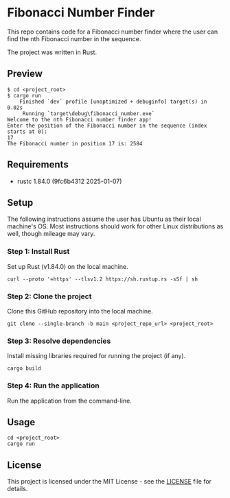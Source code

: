 # Fibonacci Number Finder

This repo contains code for a Fibonacci number finder where the user can find the nth Fibonacci number in the sequence.

The project was written in Rust.

## Preview

    $ cd <project_root> 
    $ cargo run
        Finished `dev` profile [unoptimized + debuginfo] target(s) in 0.02s
         Running `target\debug\fibonacci_number.exe`
    Welcome to the nth Fibonacci number finder app!
    Enter the position of the Fibonacci number in the sequence (index starts at 0):
    17
    The Fibonacci number in position 17 is: 2584

## Requirements

- rustc 1.84.0 (9fc6b4312 2025-01-07)

## Setup
The following instructions assume the user has Ubuntu as their local machine's OS. Most instructions should work for other Linux distributions as well, though mileage may vary.

### Step 1: Install Rust
Set up Rust (v1.84.0) on the local machine.

    curl --proto '=https' --tlsv1.2 https://sh.rustup.rs -sSf | sh
    
### Step 2: Clone the project
Clone this GitHub repository into the local machine.
    
    git clone --single-branch -b main <project_repo_url> <project_root> 
    
### Step 3: Resolve dependencies 
Install missing libraries required for running the project (if any).
    
    cargo build
    
### Step 4: Run the application
Run the application from the command-line.

## Usage
    
    cd <project_root>
    cargo run

## License

This project is licensed under the MIT License - see the [LICENSE](LICENSE) file for details.
